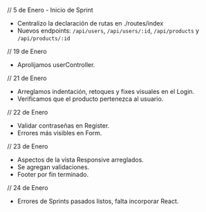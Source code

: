 // 5 de Enero - Inicio de Sprint

- Centralizo la declaración de rutas en ./routes/index
- Nuevos endpoints: `/api/users`, `/api/users/:id`, `/api/products` y `/api/products/:id`

// 19 de Enero

- Aprolijamos userController.

// 21 de Enero

- Arreglamos indentación, retoques y fixes visuales en el Login.
- Verificamos que el producto pertenezca al usuario.

// 22 de Enero

- Validar contraseñas en Register.
- Errores más visibles en Form.

// 23 de Enero

- Aspectos de la vista Responsive arreglados.
- Se agregan validaciones.
- Footer por fin terminado.

// 24 de Enero

- Errores de Sprints pasados listos, falta incorporar React.